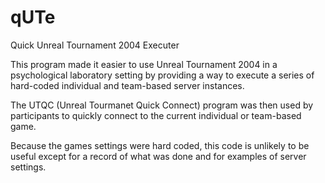 # qUTe
Quick Unreal Tournament 2004 Executer

This program made it easier to use Unreal Tournament 2004 in a psychological laboratory setting by providing a way to execute a series of hard-coded individual and team-based server instances.

The UTQC (Unreal Tourmanet Quick Connect) program was then used by participants to quickly connect to the current individual or team-based game.

Because the games settings were hard coded, this code is unlikely to be useful except for a record of what was done and for examples of server settings.
